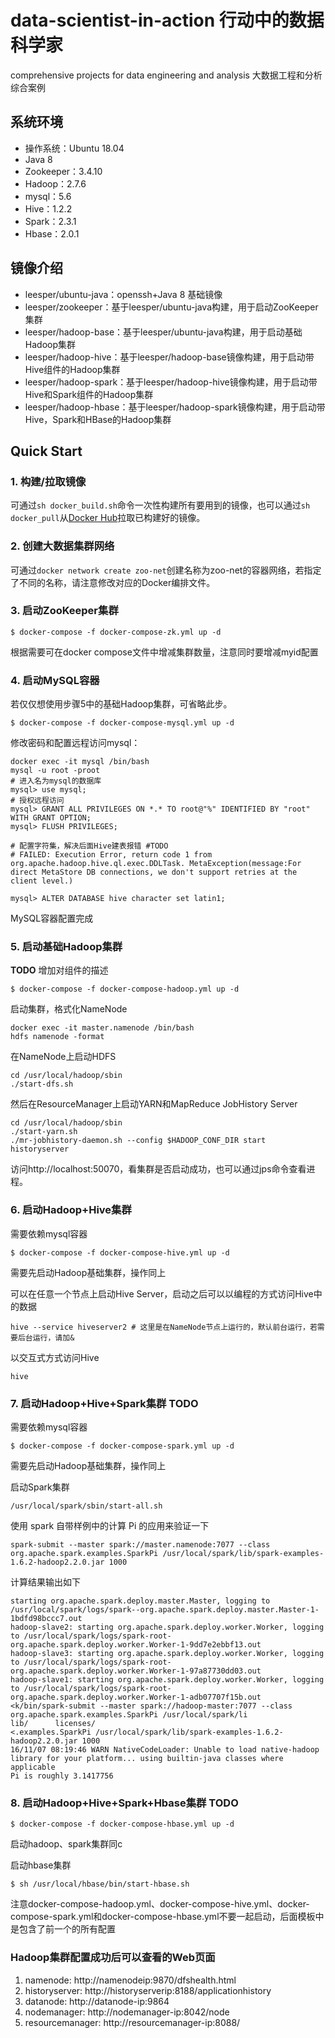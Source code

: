 # data-scientist-in-action 行动中的数据科学家
comprehensive projects for data engineering and analysis
大数据工程和分析综合案例

## 系统环境

* 操作系统：Ubuntu 18.04
* Java 8
* Zookeeper：3.4.10
* Hadoop：2.7.6
* mysql：5.6
* Hive：1.2.2
* Spark：2.3.1
* Hbase：2.0.1

## 镜像介绍

* leesper/ubuntu-java：openssh+Java 8 基础镜像 
* leesper/zookeeper：基于leesper/ubuntu-java构建，用于启动ZooKeeper集群
* leesper/hadoop-base：基于leesper/ubuntu-java构建，用于启动基础Hadoop集群
* leesper/hadoop-hive：基于leesper/hadoop-base镜像构建，用于启动带Hive组件的Hadoop集群
* leesper/hadoop-spark：基于leesper/hadoop-hive镜像构建，用于启动带Hive和Spark组件的Hadoop集群
* leesper/hadoop-hbase：基于leesper/hadoop-spark镜像构建，用于启动带Hive，Spark和HBase的Hadoop集群

## Quick Start

### 1. 构建/拉取镜像

可通过`sh docker_build.sh`命令一次性构建所有要用到的镜像，也可以通过`sh docker_pull`从[Docker Hub](https://hub.docker.com/u/leesper/)拉取已构建好的镜像。

### 2. 创建大数据集群网络

可通过`docker network create zoo-net`创建名称为zoo-net的容器网络，若指定了不同的名称，请注意修改对应的Docker编排文件。

### 3. 启动ZooKeeper集群

```
$ docker-compose -f docker-compose-zk.yml up -d
```

根据需要可在docker compose文件中增减集群数量，注意同时要增减myid配置

### 4. 启动MySQL容器

若仅仅想使用步骤5中的基础Hadoop集群，可省略此步。

```
$ docker-compose -f docker-compose-mysql.yml up -d
```

修改密码和配置远程访问mysql：

```
docker exec -it mysql /bin/bash
mysql -u root -proot
# 进入名为mysql的数据库
mysql> use mysql;
# 授权远程访问
mysql> GRANT ALL PRIVILEGES ON *.* TO root@"%" IDENTIFIED BY "root" WITH GRANT OPTION;
mysql> FLUSH PRIVILEGES;

# 配置字符集，解决后面Hive建表报错 #TODO
# FAILED: Execution Error, return code 1 from org.apache.hadoop.hive.ql.exec.DDLTask. MetaException(message:For direct MetaStore DB connections, we don't support retries at the client level.)

mysql> ALTER DATABASE hive character set latin1;
```

MySQL容器配置完成

### 5. 启动基础Hadoop集群

**TODO** 增加对组件的描述

```
$ docker-compose -f docker-compose-hadoop.yml up -d
```

启动集群，格式化NameNode

```
docker exec -it master.namenode /bin/bash
hdfs namenode -format
```

在NameNode上启动HDFS
```
cd /usr/local/hadoop/sbin
./start-dfs.sh
```
然后在ResourceManager上启动YARN和MapReduce JobHistory Server

```
cd /usr/local/hadoop/sbin
./start-yarn.sh
./mr-jobhistory-daemon.sh --config $HADOOP_CONF_DIR start historyserver
```

访问http://localhost:50070，看集群是否启动成功，也可以通过jps命令查看进程。

### 6. 启动Hadoop+Hive集群

需要依赖mysql容器

```
$ docker-compose -f docker-compose-hive.yml up -d
```

需要先启动Hadoop基础集群，操作同上

可以在任意一个节点上启动Hive Server，启动之后可以以编程的方式访问Hive中的数据

```
hive --service hiveserver2 # 这里是在NameNode节点上运行的，默认前台运行，若需要后台运行，请加&
```

以交互式方式访问Hive

```
hive
```

### 7. 启动Hadoop+Hive+Spark集群 **TODO**

需要依赖mysql容器

```
$ docker-compose -f docker-compose-spark.yml up -d
```

需要先启动Hadoop基础集群，操作同上

启动Spark集群

```
/usr/local/spark/sbin/start-all.sh
```

使用 spark 自带样例中的计算 Pi 的应用来验证一下

```
spark-submit --master spark://master.namenode:7077 --class org.apache.spark.examples.SparkPi /usr/local/spark/lib/spark-examples-1.6.2-hadoop2.2.0.jar 1000
```

计算结果输出如下

```
starting org.apache.spark.deploy.master.Master, logging to /usr/local/spark/logs/spark--org.apache.spark.deploy.master.Master-1-1bdfd98bccc7.out
hadoop-slave2: starting org.apache.spark.deploy.worker.Worker, logging to /usr/local/spark/logs/spark-root-org.apache.spark.deploy.worker.Worker-1-9dd7e2ebbf13.out
hadoop-slave3: starting org.apache.spark.deploy.worker.Worker, logging to /usr/local/spark/logs/spark-root-org.apache.spark.deploy.worker.Worker-1-97a87730dd03.out
hadoop-slave1: starting org.apache.spark.deploy.worker.Worker, logging to /usr/local/spark/logs/spark-root-org.apache.spark.deploy.worker.Worker-1-adb07707f15b.out
<k/bin/spark-submit --master spark://hadoop-master:7077 --class org.apache.spark.examples.SparkPi /usr/local/spark/li
lib/      licenses/
<.examples.SparkPi /usr/local/spark/lib/spark-examples-1.6.2-hadoop2.2.0.jar 1000
16/11/07 08:19:46 WARN NativeCodeLoader: Unable to load native-hadoop library for your platform... using builtin-java classes where applicable
Pi is roughly 3.1417756
```

### 8. 启动Hadoop+Hive+Spark+Hbase集群 **TODO**

```
$ docker-compose -f docker-compose-hbase.yml up -d
```

启动hadoop、spark集群同c

启动hbase集群

```
$ sh /usr/local/hbase/bin/start-hbase.sh
```

注意docker-compose-hadoop.yml、docker-compose-hive.yml、docker-compose-spark.yml和docker-compose-hbase.yml不要一起启动，后面模板中是包含了前一个的所有配置

### Hadoop集群配置成功后可以查看的Web页面
1. namenode: http://namenodeip:9870/dfshealth.html
2. historyserver: http://historyserverip:8188/applicationhistory
3. datanode: http://datanode-ip:9864
4. nodemanager: http://nodemanager-ip:8042/node
5. resourcemanager: http://resourcemanager-ip:8088/